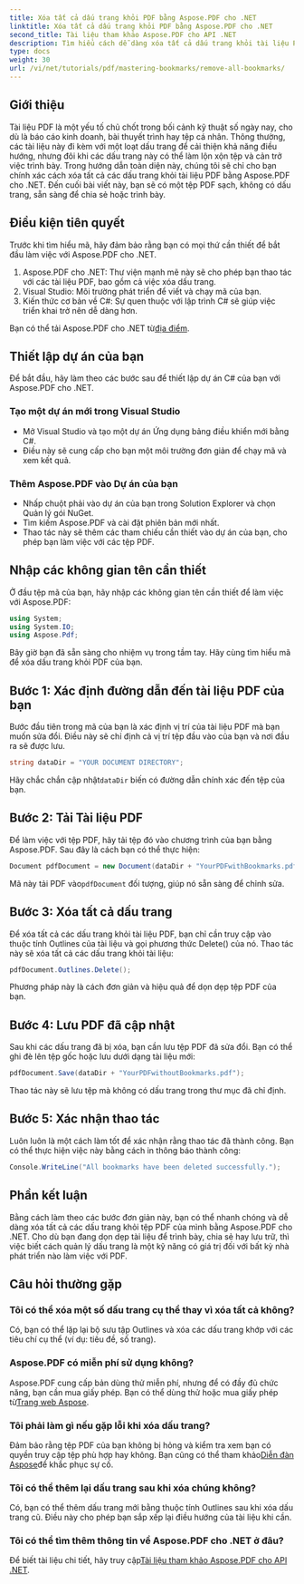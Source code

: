 ```yaml
---
title: Xóa tất cả dấu trang khỏi PDF bằng Aspose.PDF cho .NET
linktitle: Xóa tất cả dấu trang khỏi PDF bằng Aspose.PDF cho .NET
second_title: Tài liệu tham khảo Aspose.PDF cho API .NET
description: Tìm hiểu cách dễ dàng xóa tất cả dấu trang khỏi tài liệu PDF bằng Aspose.PDF cho .NET. Hướng dẫn từng bước này cung cấp hướng dẫn chi tiết.
type: docs
weight: 30
url: /vi/net/tutorials/pdf/mastering-bookmarks/remove-all-bookmarks/
---
```

## Giới thiệu

Tài liệu PDF là một yếu tố chủ chốt trong bối cảnh kỹ thuật số ngày nay, cho dù là báo cáo kinh doanh, bài thuyết trình hay tệp cá nhân. Thông thường, các tài liệu này đi kèm với một loạt dấu trang để cải thiện khả năng điều hướng, nhưng đôi khi các dấu trang này có thể làm lộn xộn tệp và cản trở việc trình bày. Trong hướng dẫn toàn diện này, chúng tôi sẽ chỉ cho bạn chính xác cách xóa tất cả các dấu trang khỏi tài liệu PDF bằng Aspose.PDF cho .NET. Đến cuối bài viết này, bạn sẽ có một tệp PDF sạch, không có dấu trang, sẵn sàng để chia sẻ hoặc trình bày.

## Điều kiện tiên quyết

Trước khi tìm hiểu mã, hãy đảm bảo rằng bạn có mọi thứ cần thiết để bắt đầu làm việc với Aspose.PDF cho .NET.

1. Aspose.PDF cho .NET: Thư viện mạnh mẽ này sẽ cho phép bạn thao tác với các tài liệu PDF, bao gồm cả việc xóa dấu trang.
2. Visual Studio: Môi trường phát triển để viết và chạy mã của bạn.
3. Kiến thức cơ bản về C#: Sự quen thuộc với lập trình C# sẽ giúp việc triển khai trở nên dễ dàng hơn.

 Bạn có thể tải Aspose.PDF cho .NET từ[địa điểm](https://releases.aspose.com/pdf/net/).

## Thiết lập dự án của bạn

Để bắt đầu, hãy làm theo các bước sau để thiết lập dự án C# của bạn với Aspose.PDF cho .NET.

### Tạo một dự án mới trong Visual Studio

- Mở Visual Studio và tạo một dự án Ứng dụng bảng điều khiển mới bằng C#.
- Điều này sẽ cung cấp cho bạn một môi trường đơn giản để chạy mã và xem kết quả.

### Thêm Aspose.PDF vào Dự án của bạn

- Nhấp chuột phải vào dự án của bạn trong Solution Explorer và chọn Quản lý gói NuGet.
- Tìm kiếm Aspose.PDF và cài đặt phiên bản mới nhất.
- Thao tác này sẽ thêm các tham chiếu cần thiết vào dự án của bạn, cho phép bạn làm việc với các tệp PDF.

## Nhập các không gian tên cần thiết

Ở đầu tệp mã của bạn, hãy nhập các không gian tên cần thiết để làm việc với Aspose.PDF:

```csharp
using System;
using System.IO;
using Aspose.Pdf;
```

Bây giờ bạn đã sẵn sàng cho nhiệm vụ trong tầm tay. Hãy cùng tìm hiểu mã để xóa dấu trang khỏi PDF của bạn.

## Bước 1: Xác định đường dẫn đến tài liệu PDF của bạn

Bước đầu tiên trong mã của bạn là xác định vị trí của tài liệu PDF mà bạn muốn sửa đổi. Điều này sẽ chỉ định cả vị trí tệp đầu vào của bạn và nơi đầu ra sẽ được lưu.

```csharp
string dataDir = "YOUR DOCUMENT DIRECTORY";
```

 Hãy chắc chắn cập nhật`dataDir` biến có đường dẫn chính xác đến tệp của bạn.

## Bước 2: Tải Tài liệu PDF

Để làm việc với tệp PDF, hãy tải tệp đó vào chương trình của bạn bằng Aspose.PDF. Sau đây là cách bạn có thể thực hiện:

```csharp
Document pdfDocument = new Document(dataDir + "YourPDFwithBookmarks.pdf");
```

 Mã này tải PDF vào`pdfDocument` đối tượng, giúp nó sẵn sàng để chỉnh sửa.

## Bước 3: Xóa tất cả dấu trang

Để xóa tất cả các dấu trang khỏi tài liệu PDF, bạn chỉ cần truy cập vào thuộc tính Outlines của tài liệu và gọi phương thức Delete() của nó. Thao tác này sẽ xóa tất cả các dấu trang khỏi tài liệu:

```csharp
pdfDocument.Outlines.Delete();
```

Phương pháp này là cách đơn giản và hiệu quả để dọn dẹp tệp PDF của bạn.

## Bước 4: Lưu PDF đã cập nhật

Sau khi các dấu trang đã bị xóa, bạn cần lưu tệp PDF đã sửa đổi. Bạn có thể ghi đè lên tệp gốc hoặc lưu dưới dạng tài liệu mới:

```csharp
pdfDocument.Save(dataDir + "YourPDFwithoutBookmarks.pdf");
```

Thao tác này sẽ lưu tệp mà không có dấu trang trong thư mục đã chỉ định.

## Bước 5: Xác nhận thao tác

Luôn luôn là một cách làm tốt để xác nhận rằng thao tác đã thành công. Bạn có thể thực hiện việc này bằng cách in thông báo thành công:

```csharp
Console.WriteLine("All bookmarks have been deleted successfully.");
```

## Phần kết luận

Bằng cách làm theo các bước đơn giản này, bạn có thể nhanh chóng và dễ dàng xóa tất cả các dấu trang khỏi tệp PDF của mình bằng Aspose.PDF cho .NET. Cho dù bạn đang dọn dẹp tài liệu để trình bày, chia sẻ hay lưu trữ, thì việc biết cách quản lý dấu trang là một kỹ năng có giá trị đối với bất kỳ nhà phát triển nào làm việc với PDF.

## Câu hỏi thường gặp

### Tôi có thể xóa một số dấu trang cụ thể thay vì xóa tất cả không?

Có, bạn có thể lặp lại bộ sưu tập Outlines và xóa các dấu trang khớp với các tiêu chí cụ thể (ví dụ: tiêu đề, số trang).

### Aspose.PDF có miễn phí sử dụng không?

 Aspose.PDF cung cấp bản dùng thử miễn phí, nhưng để có đầy đủ chức năng, bạn cần mua giấy phép. Bạn có thể dùng thử hoặc mua giấy phép từ[Trang web Aspose](https://purchase.aspose.com/buy).

### Tôi phải làm gì nếu gặp lỗi khi xóa dấu trang?

 Đảm bảo rằng tệp PDF của bạn không bị hỏng và kiểm tra xem bạn có quyền truy cập tệp phù hợp hay không. Bạn cũng có thể tham khảo[Diễn đàn Aspose](https://forum.aspose.com/c/pdf/9)để khắc phục sự cố.

### Tôi có thể thêm lại dấu trang sau khi xóa chúng không?

Có, bạn có thể thêm dấu trang mới bằng thuộc tính Outlines sau khi xóa dấu trang cũ. Điều này cho phép bạn sắp xếp lại điều hướng của tài liệu khi cần.

### Tôi có thể tìm thêm thông tin về Aspose.PDF cho .NET ở đâu?

 Để biết tài liệu chi tiết, hãy truy cập[Tài liệu tham khảo Aspose.PDF cho API .NET](https://reference.aspose.com/pdf/net/).
